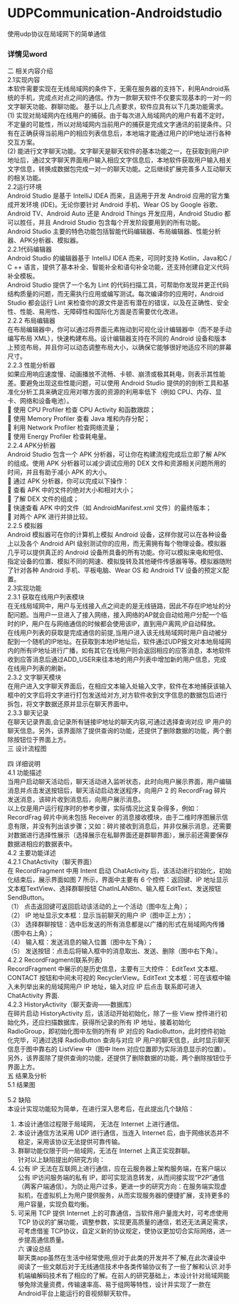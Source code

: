 # UDPCommunication-Androidstudio
使用udp协议在局域网下的简单通信
 
<h3>详情见word </h3>

二 相关内容介绍	<br>
2.1实现内容	<br>
本软件需要实现在无线局域网的条件下，无需在服务器的支持下，利用Android系统的手机，完成点对点之间的通信。作为一款聊天软件不仅要实现基本的一对一的文字聊天功能、群聊功能。
基于以上几点要求，软件应具有以下几类功能需求。<br>
(1)	实现对局域网内在线用户的捕获。由于每次进入局域网内的用户有着不定时，不定量的可能性，所以对局域网内当前用户的捕获是完成文字通讯的前提条件。只有在正确获得当前用户的相应列表信息后，本地端才能通过用户的IP地址进行各种交互方案。<br>
(2)	能进行文字聊天功能。文字聊天是聊天软件的基本功能之一，在获取到用户IP地址后，通过文字聊天界面用户输入相应文字信息后，本地软件获取用户输入相关文字信息，转换成数据包完成一对一的聊天功能。之后继续扩展完善多人互动聊天的相关功能。<br>
2.2运行环境	<br>
Android Studio 是基于 IntelliJ IDEA 而来，且适用于开发 Android 应用的官方集成开发环境 (IDE)。无论你要针对 Android 手机、Wear OS by Google 谷歌、Android TV、Android Auto 还是 Android Things 开发应用，Android Studio 都可以胜任，并且 Android Studio 包含每个开发阶段要用到的所有功能。<br>
Android Studio 主要的特色功能包括智能代码编辑器、布局编辑器、性能分析器、APK分析器、模拟器。<br>
2.2.1代码编辑器<br>
Android Studio 的编辑器基于 IntelliJ IDEA 而来，可同时支持 Kotlin，Java和C / C ++ 语言，提供了基本补全、智能补全和语句补全功能，还支持创建自定义代码补全模板。<br>
Android Studio 提供了一个名为 Lint 的代码扫描工具，可帮助你发现并更正代码结构质量的问题，而无需执行应用或编写测试。每次编译你的应用时，Android Studio 都会运行 Lint 来检查你的源文件是否有潜在的错误，以及在正确性、安全性、性能、易用性、无障碍性和国际化方面是否需要优化改进。<br>
2.2.2 布局编辑器<br>
在布局编辑器中，你可以通过将界面元素拖动到可视化设计编辑器中（而不是手动编写布局 XML），快速构建布局。设计编辑器支持在不同的 Android 设备和版本上预览布局，并且你可以动态调整布局大小，以确保它能够很好地适应不同的屏幕尺寸。<br>
2.2.3 性能分析器<br>
如果应用响应速度慢、动画播放不流畅、卡顿、崩溃或极其耗电，则表示其性能差。要避免出现这些性能问题，可以使用 Android Studio 提供的的剖析工具和基准化分析工具来确定应用对哪方面的资源的利用率低下（例如 CPU、内存、显卡、网络和设备电池）。<br>
	使用 CPU Profiler 检查 CPU Activity 和函数跟踪；<br>
	使用 Memory Profiler 查看 Java 堆和内存分配；<br>
	利用 Network Profiler 检查网络流量；<br>
	使用 Energy Profiler 检查耗电量。<br>
2.2.4  APK分析器<br>
Android Studio 包含一个 APK 分析器，可让你在构建流程完成后立即了解 APK 的组成。使用 APK 分析器可以减少调试应用的 DEX 文件和资源相关问题所用的时间，并且有助于减小 APK 的大小。<br>
	通过 APK 分析器，你可以完成以下操作：<br>
	查看 APK 中的文件的绝对大小和相对大小；<br>
	了解 DEX 文件的组成；<br>
	快速查看 APK 中的文件（如 AndroidManifest.xml 文件）的最终版本；<br>
	对两个 APK 进行并排比较。<br>
2.2.5 模拟器<br>
Android 模拟器可在你的计算机上模拟 Android 设备，这样你就可以在各种设备上以及各个 Android API 级别测试你的应用，而无需拥有每个物理设备。模拟器几乎可以提供真正的 Android 设备所具备的所有功能。你可以模拟来电和短信、指定设备的位置、模拟不同的网速、模拟旋转及其他硬件传感器等等。模拟器随附了针对各种 Android 手机、平板电脑、Wear OS 和 Android TV 设备的预定义配置。<br>
2.3实现功能	<br>
2.3.1 获取在线用户列表模块<br>
在无线局域网中，用户与无线接入点之间走的是无线链路，因此不存在IP地址的分配问题。当用户一旦进入了接入网络，接入网络的AP就会自动给用户分配一个临时的IP，用户在与网络通信的时候都会使用该IP，直到用户离网,IP自动释放。<br>
在线用户列表的获取是完成通信的前提,当用户进入该无线局域网时用户自动被分配到一个随机的IP地址。在获取到本地IP地址后，软件通过UDP报文对本地局域网内的所有IP地址进行广播，如有其它在线用户则会返回相应的应答消息，本地软件收到应答消息后通过ADD_USER来往本地的用户列表中增加新的用户信息，完成在线用户列表的刷新。<br>
2.3.2 文字聊天模块<br>
在用户进入文字聊天界面后，在相应文本输入处输入文字，软件在本地捕获该输入框中的文字后将文字进行打包发送给对方,对方软件收到文字信息的数据包后进行拆包，将文字数据还原并显示在聊天界面中。	<br>
2.3.3 聊天记录<br>
在聊天记录界面,会记录所有链接IP地址的聊天内容,可通过选择查询对应 IP 用户的聊天信息。另外，该界面除了提供查询的功能，还提供了删除数据的功能，两个删除按钮位于界面上方。<br>
三 设计流程图	<br>
 
四 详细说明	<br>
4.1 功能描述	<br>
当用户启动聊天活动后，聊天活动进入监听状态，此时向用户展示界面，用户编辑消息并点击发送按钮后，聊天活动启动发送程序，向用户 2 的 RecordFrag 碎片发送消息，该碎片收到消息后，向用户展示消息。<br>
以上仅是用户运行程序时的参考步骤，实际情况比这复杂得多，例如：RecordFrag 碎片中尚未包括 Receiver 的消息接收模块，由于二维时序图展示信息有限，并没有列出该步骤；又如：碎片接收到消息后，并非仅展示消息，还需要对数据进行选择性展示（选择展示在私聊界面还是群聊界面），展示前还需要保存数据进相应的数据表中。<br>
4.2 主要功能详述	<br>
4.2.1 ChatActivity（聊天界面） <br>
在 RecordFragment 中用 Intent 启动 ChatActivity 后，该活动进行初始化，初始化结束后，展示界面如图 7 所示，界面中主要有 6 个控件：返回键、IP 地址显示文本框TextView、选择群聊按钮 ChatInLANBtn、输入框 EditText、发送按钮 SendButton。<br>
（1） 点击返回键可返回启动该活动的上一个活动（图中左上角）；<br>
（2） IP 地址显示文本框：显示当前聊天的用户 IP（图中正上方）；<br>
（3） 选择群聊按钮：选中后发送的所有消息都是以广播的形式在局域网内传播（图中右上角）；<br>
（4） 输入框：发送消息的输入位置（图中左下角）；<br>
（5） 发送按钮：点击后将输入框中的消息取出、发送、删除（图中右下角）。<br>
4.2.2 RecordFragment(联系列表)<br>
RecordFragment 中展示的是历史信息，主要有三大控件： EditText 文本框、CONTACT 按钮和中间未可视的 RecyclerView。EditText 文本框：可在该框中输入未列举出来的局域网用户 IP 地址，输入对应 IP 后点击 联系即可进入 ChatActivity 界面.<br>
4.2.3 HistoryActivity（聊天查询——数据库） <br>
在碎片启动 HistoryActivity 后，该活动开始初始化，除了一些 View 控件进行初始化外，还应扫描数据库，获得所记录的所有 IP 地址，接着初始化 RadioGroup，即初始化图中左侧的所有 IP 对应的 RadioButton，此时控件初始化完毕，可通过选择 RadioButton 查询与对应 IP 用户的聊天信息，此时显示聊天信息于图中靠右的 ListView 中（图中 Item 对应位置即为实际消息显示的位置）。另外，该界面除了提供查询的功能，还提供了删除数据的功能，两个删除按钮位于界面上方。<br>
五 结果及分析	<br>
5.1 结果图	<br>
   
5.2 缺陷<br>
本设计实现功能较为简单，在进行深入思考后，在此提出几个缺陷：<br>
1. 本设计通信过程限于局域网， 无法在 Internet 上进行通信。<br>
2. 本设计通信方法采用 UDP 进行通信，当连入 Internet 后，由于网络状态并不稳定，采用该协议无法提供可靠传输。<br>
3. 群聊功能仅限于同一局域网，无法在 Internet 上真正实现群聊。<br>
针对以上缺陷提出的研究方向：<br>
1. 公有 IP 无法在互联网上进行通信，应在云服务器上架构服务端，在客户端以公有 IP访问服务端的私有 IP，即可实现消息转发，从而间接实现“P2P”通信（两客户端通信）。为防止用户过多，更进一步的研究方向：在服务端实现虚拟机，在虚拟机上为用户提供服务，从而实现服务器的便捷扩展，支持更多的用户容量，实现负载均衡。<br>
2. 可采用 TCP 提供 Internet 上的可靠通信，当软件用户量庞大时，可考虑使用 TCP 协议的扩展功能，调整参数，实现更高质量的通信，若还无法满足需求，可考虑借鉴 TCP协议，自定义新的协议规定，使协议更加切合实际网络，进一步提高通信质量。<br>
六 课设总结	<br>
聊天类app虽然在生活中经常使用,但对于此类的开发并不了解,在此次课设中阅读了一些文献后对于无线通信技术中各类传输协议有了一些了解和认识.对手机端编解码技术有了相应的了解。在前人的研究基础上，本设计针对局域网能够免除流量资费，传输速率高、易于组网等特性，设计并实现了一款在Android平台上能运行的音视频聊天软件。<br>

